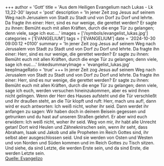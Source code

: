 +++
author = 'Gott'
title = 'Aus dem Heiligen Evangelium nach Lukas - Lk 13,22-30'
layout = 'post'
description = 'In jener Zeit zog Jesus auf seinem Weg nach Jerusalem von Stadt zu Stadt und von Dorf zu Dorf und lehrte. Da fragte ihn einer: Herr, sind es nur wenige, die gerettet werden? Er sagte zu ihnen: Bemüht euch mit allen Kräften, durch die enge Tür zu gelangen; denn viele, sage ich euc....'
images = ['/symbols/evangelist_lukas.jpg']
categories = ['EVANGELIUM']
tags = ['EVANGELIUM']
date = '2024-10-30 09:00:12 +0100'
summary = 'In jener Zeit zog Jesus auf seinem Weg nach Jerusalem von Stadt zu Stadt und von Dorf zu Dorf und lehrte. Da fragte ihn einer: Herr, sind es nur wenige, die gerettet werden? Er sagte zu ihnen: Bemüht euch mit allen Kräften, durch die enge Tür zu gelangen; denn viele, sage ich euc....'
linkedsummaryImage = 'evangelist_lukas.jpg'
keepImageRatio = 'true'
+++
In jener Zeit zog Jesus auf seinem Weg nach Jerusalem von Stadt zu Stadt und von Dorf zu Dorf und lehrte.
Da fragte ihn einer: Herr, sind es nur wenige, die gerettet werden? Er sagte zu ihnen:
Bemüht euch mit allen Kräften, durch die enge Tür zu gelangen; denn viele, sage ich euch, werden versuchen hineinzukommen, aber es wird ihnen nicht gelingen.<!--more-->
Wenn der Herr des Hauses aufsteht und die Tür verschließt und ihr draußen steht, an die Tür klopft und ruft: Herr, mach uns auf!, dann wird er euch antworten: Ich weiß nicht, woher ihr seid.
Dann werdet ihr anfangen zu sagen: Wir haben doch in deinem Beisein gegessen und getrunken und du hast auf unseren Straßen gelehrt.
Er aber wird euch erwidern: Ich weiß nicht, woher ihr seid. Weg von mir, ihr habt alle Unrecht getan!
Dort wird Heulen und Zähneknirschen sein, wenn ihr seht, dass Abraham, Isaak und Jakob und alle Propheten im Reich Gottes sind, ihr selbst aber ausgeschlossen seid.
Und sie werden von Osten und Westen und von Norden und Süden kommen und im Reich Gottes zu Tisch sitzen.
Und siehe, da sind Letzte, die werden Erste sein, und da sind Erste, die werden Letzte sein.<br> [Quelle: Evangelizo](https://evangeliumtagfuertag.org/DE/gospel)